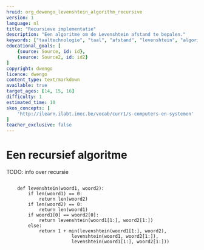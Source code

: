 ```yaml
---
hruid: org_dewengo_levenshtein_algorithm_recursive
version: 1
language: nl
title: "Recursieve implementatie"
description: "Een algoritme om de Levenshtein afstand te bepalen."
keywords: ["taaltechnologie", "taal", "afstand", "levenshtein", "algoritme", "python", "recursie"]
educational_goals: [
    {source: Source, id: id}, 
    {source: Source2, id: id2}
]
copyright: dwengo
licence: dwengo
content_type: text/markdown
available: true
target_ages: [14, 15, 16]
difficulty: 1
estimated_time: 10
skos_concepts: [
    'http://ilearn.ilabt.imec.be/vocab/curr1/s-computers-en-systemen'
]
teacher_exclusive: false
---
```


# Een recursief algoritme

TODO: info over recursie

<code class="lang-python">
    def levenshtein(woord1, woord2):
        if len(woord1) == 0:
            return len(woord2)
        if len(woord2) == 0:
            return len(woord1)
        if woord1[0] == woord2[0]:
            return levenshtein(woord1[1:], woord2[1:])
        else:
            return 1 + min(levenshtein(woord1[1:], woord2),
                        levenshtein(woord1, woord2[1:]),
                        levenshtein(woord1[1:], woord2[1:]))
</code>


